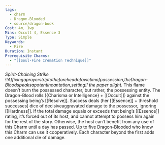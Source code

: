 ```yaml
---
tags:
  - charm
  - Dragon-Blooded
  - source/dragon-book
Cost: 4m, 1wp
Mins: Occult 4, Essence 3
Type: Simple
Keywords:
  - Fire
Duration: Instant
Prerequisite Charms:
  - "[[Soul-Fire Cremation Technique]]"
---
```

*Spirit-Chaining Strike !!Affixingaprayerstriptotheforeheadofavictimofpossession,theDragon-Bloodspeaksapotentincantation,setting!! the paper alight.*
This flame doesn’t burn the possessed character, but rather, the possessing entity. The Dragon-Blood rolls ({Charisma or Intelligence} + [[Occult]]) against the possessing being’s [[Resolve]]. Success deals (her [[Essence]] + threshold successes) dice of decisiveaggravated damage to the possessor, ignoring [[Hardness]]. If the total damage equals or exceeds that being’s [[Essence]] rating, it’s forced out of its host, and cannot attempt to possess him again for the rest of the story. Otherwise, the host can’t benefit from any use of this Charm until a day has passed. Up to five Dragon-Blooded who know this Charm can use it cooperatively. Each character beyond the first adds one additional die of damage.